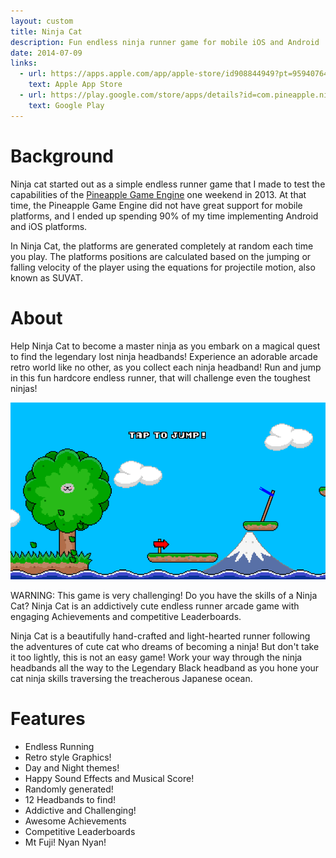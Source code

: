 ```yaml
---
layout: custom
title: Ninja Cat
description: Fun endless ninja runner game for mobile iOS and Android
date: 2014-07-09
links:
  - url: https://apps.apple.com/app/apple-store/id908844949?pt=95940764&ct=AdamYaxley&mt=8
    text: Apple App Store
  - url: https://play.google.com/store/apps/details?id=com.pineapple.ninjacat
    text: Google Play
---
```


# Background

Ninja cat started out as a simple endless runner game that I made to test the capabilities of the [Pineapple Game Engine](/projects/pineapple) one weekend in 2013. At that time, the Pineapple Game Engine did not have great support for mobile platforms, and I ended up spending 90% of my time implementing Android and iOS platforms.

In Ninja Cat, the platforms are generated completely at random each time you play. The  platforms positions are calculated based on the jumping or falling velocity of the player using the equations for projectile motion, also known as SUVAT. 

# About

Help Ninja Cat to become a master ninja as you embark on a magical quest to find the legendary lost ninja headbands! Experience an adorable arcade retro world like no other, as you collect each ninja headband! Run and jump in this fun hardcore endless runner, that will challenge even the toughest ninjas!

![Ninja Cat screenshot 1](/assets/ninja_cat1.png)

WARNING: This game is very challenging! Do you have the skills of a Ninja Cat? Ninja Cat is an addictively cute endless runner arcade game with engaging Achievements and competitive Leaderboards.

Ninja Cat is a beautifully hand-crafted and light-hearted runner following the adventures of cute cat who dreams of becoming a ninja! But don't take it too lightly, this is not an easy game! Work your way through the ninja headbands all the way to the Legendary Black headband as you hone your cat ninja skills traversing the treacherous Japanese ocean.

# Features

- Endless Running
- Retro style Graphics!
- Day and Night themes!
- Happy Sound Effects and Musical Score!
- Randomly generated!
- 12 Headbands to find!
- Addictive and Challenging!
- Awesome Achievements
- Competitive Leaderboards
- Mt Fuji! Nyan Nyan!
